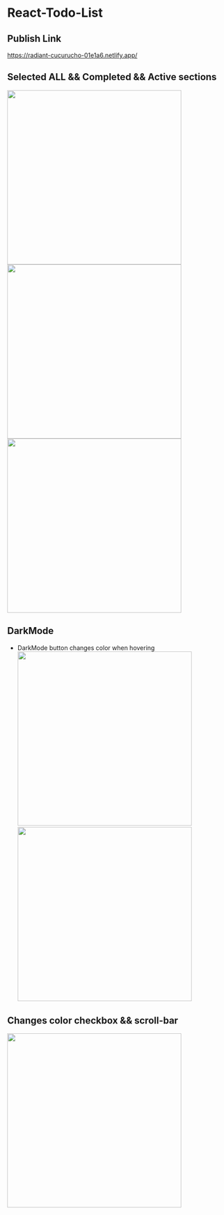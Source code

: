 # React-Todo-List

## Publish Link

https://radiant-cucurucho-01e1a6.netlify.app/

## Selected ALL && Completed && Active sections
<img src="https://github.com/SangwonL22/React-Todo-List/assets/139116831/5cefa1d7-6c4a-4127-8875-45617bae837e" style="width: 400px" /><br/>
<img src="https://github.com/SangwonL22/React-Todo-List/assets/139116831/9164e751-df9f-477a-bfcb-4efa1b1be9f3" style="width: 400px" /><br/>
<img src="https://github.com/SangwonL22/React-Todo-List/assets/139116831/bcf41ad5-60d2-4dca-a6fe-b6fe280aea27" style="width: 400px" /><br/>

## DarkMode
- DarkMode button changes color when hovering <br/>
<img src="https://github.com/SangwonL22/React-Todo-List/assets/139116831/d0a6c812-f4b4-4fd2-b8f6-ecd3fd1008fa" style="width: 400px" /><br/>
<img src="https://github.com/SangwonL22/React-Todo-List/assets/139116831/f0bf1e72-d649-488a-8f35-5be1321655c5" style="width: 400px" /><br/>

## Changes color checkbox && scroll-bar
<img src="https://github.com/SangwonL22/React-Todo-List/assets/139116831/3b59e86b-ae3d-4674-bd82-0877038c6bff" style="width: 400px" />
